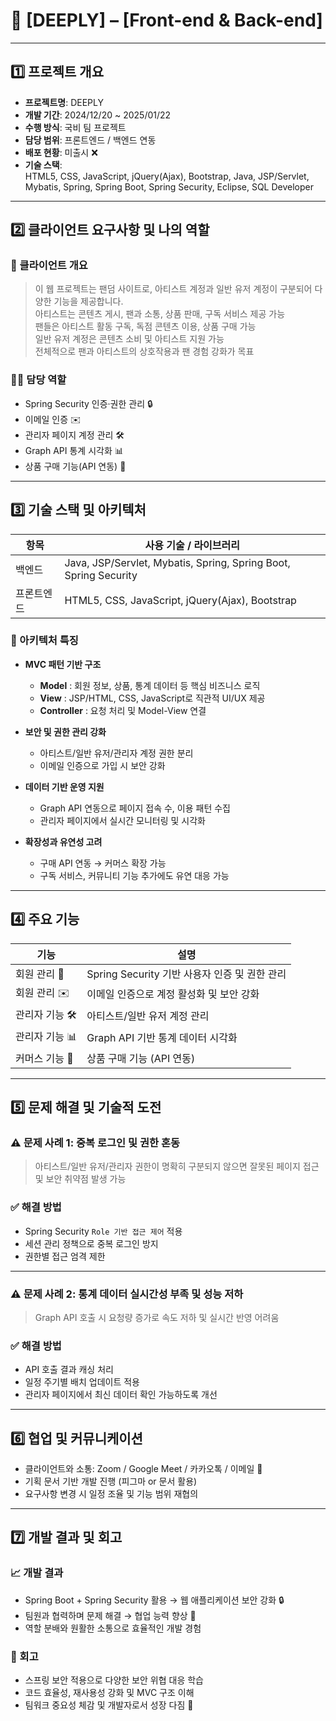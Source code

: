 # 🌟 [DEEPLY] – [Front-end & Back-end]

---

## 1️⃣ 프로젝트 개요

- **프로젝트명**: DEEPLY  
- **개발 기간**: 2024/12/20 ~ 2025/01/22  
- **수행 방식**: 국비 팀 프로젝트  
- **담당 범위**: 프론트엔드 / 백엔드 연동  
- **배포 현황**: 미출시 ❌  
- **기술 스택**:  
  HTML5, CSS, JavaScript, jQuery(Ajax), Bootstrap, Java, JSP/Servlet, Mybatis, Spring, Spring Boot, Spring Security, Eclipse, SQL Developer

---

## 2️⃣ 클라이언트 요구사항 및 나의 역할

### 💼 클라이언트 개요
> 이 웹 프로젝트는 팬덤 사이트로, 아티스트 계정과 일반 유저 계정이 구분되어 다양한 기능을 제공합니다.  
> 아티스트는 콘텐츠 게시, 팬과 소통, 상품 판매, 구독 서비스 제공 가능  
> 팬들은 아티스트 활동 구독, 독점 콘텐츠 이용, 상품 구매 가능  
> 일반 유저 계정은 콘텐츠 소비 및 아티스트 지원 가능  
> 전체적으로 팬과 아티스트의 상호작용과 팬 경험 강화가 목표

### 👨‍💻 담당 역할
- Spring Security 인증·권한 관리 🔒  
- 이메일 인증 ✉️  
- 관리자 페이지 계정 관리 🛠️  
- Graph API 통계 시각화 📊  
- 상품 구매 기능(API 연동) 🛒  

---

## 3️⃣ 기술 스택 및 아키텍처

| 항목 | 사용 기술 / 라이브러리 |
| --- | --- |
| 백엔드 | Java, JSP/Servlet, Mybatis, Spring, Spring Boot, Spring Security |
| 프론트엔드 | HTML5, CSS, JavaScript, jQuery(Ajax), Bootstrap |

### 📐 아키텍처 특징
- **MVC 패턴 기반 구조**  
  - **Model** : 회원 정보, 상품, 통계 데이터 등 핵심 비즈니스 로직  
  - **View** : JSP/HTML, CSS, JavaScript로 직관적 UI/UX 제공  
  - **Controller** : 요청 처리 및 Model-View 연결  

- **보안 및 권한 관리 강화**  
  - 아티스트/일반 유저/관리자 계정 권한 분리  
  - 이메일 인증으로 가입 시 보안 강화  

- **데이터 기반 운영 지원**  
  - Graph API 연동으로 페이지 접속 수, 이용 패턴 수집  
  - 관리자 페이지에서 실시간 모니터링 및 시각화  

- **확장성과 유연성 고려**  
  - 구매 API 연동 → 커머스 확장 가능  
  - 구독 서비스, 커뮤니티 기능 추가에도 유연 대응 가능  

---

## 4️⃣ 주요 기능

| 기능 | 설명 |
| --- | --- |
| 회원 관리 💼 | Spring Security 기반 사용자 인증 및 권한 관리 |
| 회원 관리 ✉️ | 이메일 인증으로 계정 활성화 및 보안 강화 |
| 관리자 기능 🛠️ | 아티스트/일반 유저 계정 관리 |
| 관리자 기능 📊 | Graph API 기반 통계 데이터 시각화 |
| 커머스 기능 🛒 | 상품 구매 기능 (API 연동) |

---

## 5️⃣ 문제 해결 및 기술적 도전

### ⚠️ 문제 사례 1: 중복 로그인 및 권한 혼동
> 아티스트/일반 유저/관리자 권한이 명확히 구분되지 않으면 잘못된 페이지 접근 및 보안 취약점 발생 가능

### ✅ 해결 방법
- Spring Security `Role 기반 접근 제어` 적용  
- 세션 관리 정책으로 중복 로그인 방지  
- 권한별 접근 엄격 제한

---

### ⚠️ 문제 사례 2: 통계 데이터 실시간성 부족 및 성능 저하
> Graph API 호출 시 요청량 증가로 속도 저하 및 실시간 반영 어려움

### ✅ 해결 방법
- API 호출 결과 캐싱 처리  
- 일정 주기별 배치 업데이트 적용  
- 관리자 페이지에서 최신 데이터 확인 가능하도록 개선  

---

## 6️⃣ 협업 및 커뮤니케이션
- 클라이언트와 소통: Zoom / Google Meet / 카카오톡 / 이메일 💬  
- 기획 문서 기반 개발 진행 (피그마 or 문서 활용)  
- 요구사항 변경 시 일정 조율 및 기능 범위 재협의  

---

## 7️⃣ 개발 결과 및 회고

### 📈 개발 결과
- Spring Boot + Spring Security 활용 → 웹 애플리케이션 보안 강화 🔒  
- 팀원과 협력하며 문제 해결 → 협업 능력 향상 🤝  
- 역할 분배와 원활한 소통으로 효율적인 개발 경험  

### 🤔 회고
- 스프링 보안 적용으로 다양한 보안 위협 대응 학습  
- 코드 효율성, 재사용성 강화 및 MVC 구조 이해  
- 팀워크 중요성 체감 및 개발자로서 성장 다짐 🌱
